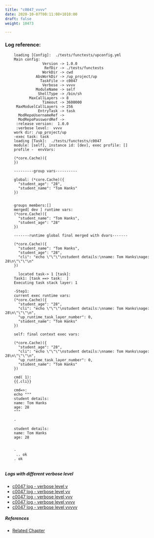 ```yaml
---
title: "c0047_vvvv"
date: 2020-10-07T00:11:08+1010:00
draft: false
weight: 10473

---
```


### Log reference: <no value>

```
    loading [Config]:  ./tests/functests/upconfig.yml
    Main config:
                 Version -> 1.0.0
                  RefDir -> ./tests/functests
                 WorkDir -> cwd
              AbsWorkDir -> /up_project/up
                TaskFile -> c0047
                 Verbose -> vvvv
              ModuleName -> self
               ShellType -> /bin/sh
           MaxCallLayers -> 8
                 Timeout -> 3600000
     MaxModuelCallLayers -> 256
               EntryTask -> task
      ModRepoUsernameRef -> 
      ModRepoPasswordRef -> 
     :release version:  1.0.0
     :verbose level:  vvvv
    work dir: /up_project/up
    -exec task: task
    loading [Task]:  ./tests/functests/c0047
    module: [self], instance id: [dev], exec profile: []
    profile -  envVars:
    
    (*core.Cache)({
    })
    
    ---------group vars----------
    
    global: (*core.Cache)({
      "student_age": "28",
      "student_name": "Tom Hanks"
    })
    
    
    groups members:[]
    merged[ dev ] runtime vars:
    (*core.Cache)({
      "student_name": "Tom Hanks",
      "student_age": "28"
    })
    
    -------runtime global final merged with dvars-------
    
    (*core.Cache)({
      "student_name": "Tom Hanks",
      "student_age": "28",
      "cli": "echo \"\"\"\nstudent details:\nname: Tom Hanks\nage: 28\n\"\"\"\n"
    })
    
      located task-> 1 [task]: 
    Task1: [task ==> task:  ]
    Executing task stack layer: 1
    
    -Step1:
    current exec runtime vars:
    (*core.Cache)({
      "student_age": "28",
      "cli": "echo \"\"\"\nstudent details:\nname: Tom Hanks\nage: 28\n\"\"\"\n",
      "up_runtime_task_layer_number": 0,
      "student_name": "Tom Hanks"
    })
    
    self: final context exec vars:
    
    (*core.Cache)({
      "student_age": "28",
      "cli": "echo \"\"\"\nstudent details:\nname: Tom Hanks\nage: 28\n\"\"\"\n",
      "up_runtime_task_layer_number": 0,
      "student_name": "Tom Hanks"
    })
    
    cmd( 1):
    {{.cli}}
    
    cmd=>:
    echo """
    student details:
    name: Tom Hanks
    age: 28
    """
    
    -
    
    student details:
    name: Tom Hanks
    age: 28
    
    
    -
     .. ok
    . ok
    
```

##### Logs with different verbose level
* [c0047 log - verbose level v](../../logs/c0047_v)
* [c0047 log - verbose level vv](../../logs/c0047_vv)
* [c0047 log - verbose level vvv](../../logs/c0047_vvv)
* [c0047 log - verbose level vvvv](../../logs/c0047_vvvv)
* [c0047 log - verbose level vvvvv](../../logs/c0047_vvvvv)

##### References
* [Related Chapter](../../design-patterns/c0047)
